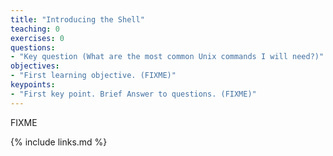 ```yaml
---
title: "Introducing the Shell"
teaching: 0
exercises: 0
questions:
- "Key question (What are the most common Unix commands I will need?)"
objectives:
- "First learning objective. (FIXME)"
keypoints:
- "First key point. Brief Answer to questions. (FIXME)"
---
```

FIXME

{% include links.md %}

